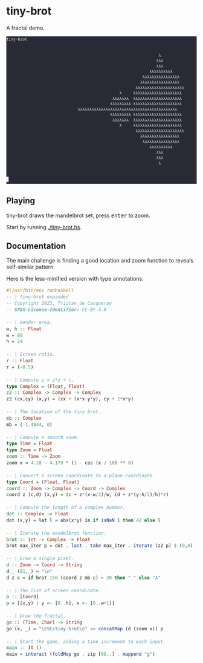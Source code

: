 # tiny-brot

A fractal demo.

<img src="tiny-brot.gif" title="Playing the game">

## Playing

tiny-brot draws the mandelbrot set, press <kbd>enter</kbd> to zoom.

Start by running [./tiny-brot.hs](tiny-brot.hs).

## Documentation

The main challenge is finding a good location and zoom function to
reveals self-similar pattern.

Here is the less-minified version with type annotations:

```haskell
#!/usr/bin/env runhaskell
-- | tiny-brot expanded
-- Copyright 2023, Tristan de Cacqueray
-- SPDX-License-Identifier: CC-BY-4.0

-- | Render area.
w, h :: Float
w = 80
h = 24

-- | Screen ratio.
r :: Float
r = (-0.5)

-- | Compute z = z*z + c.
type Complex = (Float, Float)
z2 :: Complex -> Complex -> Complex
z2 (cx,cy) (x,y) = (cx + (x*x-y*y), cy + 2*x*y)

-- | The location of the tiny brot.
mb :: Complex
mb = (-1.4844, 0)

-- | Compute a smooth zoom.
type Time = Float
type Zoom = Float
zoom :: Time -> Zoom
zoom x = 4.18 - 4.179 * (1 - cos (x / 10) ** 8)

-- | Convert a screen coordinate to a plane coordinate.
type Coord = (Float, Float)
coord :: Zoom -> Complex -> Coord -> Complex
coord z (c,d) (x,y) = (c + z*(x-w/2)/w, (d + z*(y-h/2)/h)*r)

-- | Compute the length of a complex number.
dot :: Complex -> Float
dot (x,y) = let l = abs(x*y) in if isNaN l then 42 else l

-- | Iterate the mandelbrot function.
brot :: Int -> Complex -> Float
brot max_iter p = dot . last . take max_iter . iterate (z2 p) $ (0,0)

-- | Draw a single pixel.
d :: Zoom -> Coord -> String
d _ (81,_) = "\n"
d z c = if brot 150 (coord z mb c) > 20 then " " else "λ"

-- | The list of screen coordinate.
p :: [Coord]
p = [(x,y) | y <- [0..h], x <- [0..w+1]]

-- | Draw the fractal.
go :: (Time, Char) -> String
go (x, _) = "\ESCctiny-brot\n" <> concatMap (d (zoom x)) p

-- | Start the game, adding a time increment to each input.
main :: IO ()
main = interact (foldMap go . zip [00..] . mappend "g")
```
